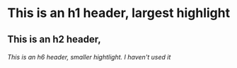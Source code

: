 # This is an h1 header, largest highlight
## This is an h2 header, 
###### This is an h6 header, smaller hightlight. I haven't used it

